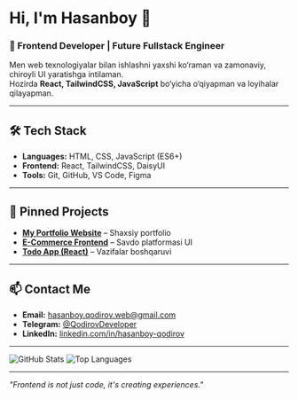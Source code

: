 # Hi, I'm Hasanboy 👋

### 🚀 Frontend Developer | Future Fullstack Engineer

Men web texnologiyalar bilan ishlashni yaxshi ko‘raman va zamonaviy, chiroyli UI yaratishga intilaman.  
Hozirda **React, TailwindCSS, JavaScript** bo‘yicha o‘qiyapman va loyihalar qilayapman.  

---

## 🛠 Tech Stack

- **Languages:** HTML, CSS, JavaScript (ES6+)
- **Frontend:** React, TailwindCSS, DaisyUI
- **Tools:** Git, GitHub, VS Code, Figma

---

## 📌 Pinned Projects

- [**My Portfolio Website**](https://hasanboy-portfolio-uz.netlify.app) – Shaxsiy portfolio
- [**E-Commerce Frontend**](https://github.com/yourusername/ecommerce) – Savdo platformasi UI
- [**Todo App (React)**](https://github.com/yourusername/todo-app) – Vazifalar boshqaruvi

---

## 📫 Contact Me

- **Email:** hasanboy.qodirov.web@gmail.com  
- **Telegram:** [@QodirovDeveloper](https://t.me/QodirovDeveloper)
- **LinkedIn:** [linkedin.com/in/hasanboy-qodirov](www.linkedin.com/in/hasanboy-qodirov-abb73937b)

---

![GitHub Stats](https://github-readme-stats.vercel.app/api?username=yourusername&show_icons=true&theme=radical)
![Top Languages](https://github-readme-stats.vercel.app/api/top-langs/?username=yourusername&layout=compact&theme=radical)

---
*"Frontend is not just code, it's creating experiences."*
